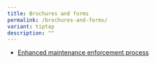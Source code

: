 ```yaml
---
title: Brochures and forms
permalink: /brochures-and-forms/
variant: tiptap
description: ""
---
```

<p></p>
<ul data-tight="true" class="tight">
<li>
<p><a href="/files/Maintenance_Enforcement_Process_infographic.pdf" rel="noopener noreferrer nofollow" target="_blank">Enhanced maintenance enforcement process</a>
</p>
</li>
</ul>
<p></p>